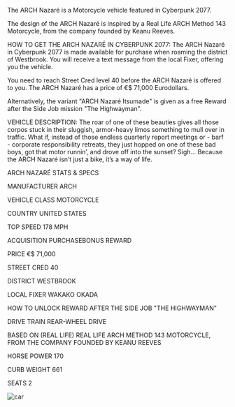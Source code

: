 The ARCH Nazaré is a Motorcycle vehicle featured in Cyberpunk 2077.

The design of the ARCH Nazaré is inspired by a Real Life ARCH Method 143 Motorcycle, from the company founded by Keanu Reeves.

HOW TO GET THE ARCH NAZARÉ IN CYBERPUNK 2077:
The ARCH Nazaré in Cyberpunk 2077 is made available for purchase when roaming the district of Westbrook. You will receive a text message from the local Fixer, offering you the vehicle.

You need to reach Street Cred level 40 before the ARCH Nazaré is offered to you. The ARCH Nazaré has a price of €$ 71,000 Eurodollars.

Alternatively, the variant "ARCH Nazaré Itsumade" is given as a free Reward after the Side Job mission "The Highwayman".

VEHICLE DESCRIPTION:
The roar of one of these beauties gives all those corpos stuck in their sluggish, armor-heavy limos something to mull over in traffic. What if, instead of those endless quarterly report meetings or - barf - corporate responsibility retreats, they just hopped on one of these bad boys, got that motor runnin’, and drove off into the sunset? Sigh… Because the ARCH Nazaré isn’t just a bike, it’s a way of life.

ARCH NAZARÉ STATS & SPECS

MANUFACTURER
ARCH

VEHICLE CLASS
MOTORCYCLE

COUNTRY
UNITED STATES

TOP SPEED
178 MPH

ACQUISITION
PURCHASEBONUS REWARD

PRICE
€$ 71,000

STREET CRED
40

DISTRICT
WESTBROOK

LOCAL FIXER
WAKAKO OKADA

HOW TO UNLOCK
REWARD AFTER THE SIDE JOB "THE HIGHWAYMAN"

DRIVE TRAIN
REAR-WHEEL DRIVE

BASED ON (REAL LIFE)
REAL LIFE ARCH METHOD 143 MOTORCYCLE, FROM THE COMPANY FOUNDED BY KEANU REEVES

HORSE POWER
170

CURB WEIGHT
661

SEATS
2

![car](https://www.gamesatlas.com/igallery/901-1000/Cyberpunk2077_Arch_Motorcycle_KeanuReeves-924-450.jpg)
